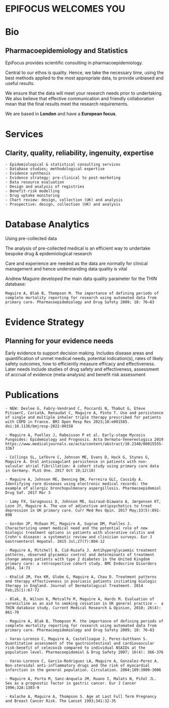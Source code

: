 # EPIFOCUS WELCOMES YOU

# Bio
## Pharmacoepidemiology and Statistics

EpiFocus provides scientific consulting in pharmacoepidemiology.

Central to our ethos is quality. Hence, we take the necessary time, using the best methods applied to the most appropriate data, to provide unbiased and useful results.

We ensure that the data will meet your research needs prior to undertaking. We also believe that effective communication and friendly collaboration mean that the final results meet the research requirements.

We are based in **London** and have a **European focus**. 

# Services
## Clarity, quality, reliability, ingenuity, expertise

	- Epidemiological & statistical consulting services
	- Database studies; methodological expertise
	- Evidence synthesis
	- Evidence strategy: pre-clinical to post-marketing
	- Data resource evaluation
	- Design and analysis of registries
	- Benefit-risk modelling
	- Drug uptake monitoring
	- Chart review: design, collection (UK) and analysis
	- Prospective: design, collection (UK) and analysis

# Database Analytics
Using pre-collected data

The analysis of pre-collected medical is an efficient way to undertake bespoke drug & epidemiological research

Care and experience are needed as the data are normally for clinical management and hence understanding data quality is vital

Andrew Maguire developed the main data quality parameter for the THIN database: 

`Maguire A, Blak B, Thompson M. The importance of defining periods of complete mortality reporting for research using automated data from primary care. Pharmacoepidemiology and Drug Safety 2009; 18: 76–83`

# Evidence Strategy
## Planning for your evidence needs
Early evidence to support decision making. Includes disease areas and quantification of unmet medical needs, potential indication(s), rates of likely safety outcomes, how to efficiently measure efficacy and effectiveness. Later needs include studies of drug safety and effectiveness, assessment of accrual of evidence (meta-analysis) and benefit risk assessment

# Publications
	- NEW: Deslee G, Fabry-Vendrand C, Poccardi N, Thabut G, Eteve PitsaerC, CoriatA, Renaudat C, Maguire A, Pinto T. Use and persistence of single and multiple inhaler triple therapy prescribed for patients with COPD in France. BMJ Open Resp Res 2023;10:e001585. doi:10.1136/bmjresp-2022-00158

	- Maguire A, Puelles J, Raboisson P et al. Early-stage Mycosis Fungoides: Epidemiology and Prognosis. Acta Dermato-Venereologica 2019  https://www.medicaljournals.se/acta/content/abstract/10.2340/00015555-3367

	- Collings SL, Lefèvre C, Johnson ME, Evans D, Hack G, Stynes G, Maguire A. Oral anticoagulant persistence in patients with non-valvular atrial fibrillation: A cohort study using primary care data in Germany. PLoS One. 2017 Oct 10;12(10)

	- Maguire A, Johnson ME, Denning DW, Ferreira GLC, Cassidy A. Identifying rare diseases using electronic medical records: the example of allergic bronchopulmonary aspergillosis. Pharmacoepidemiol Drug Saf. 2017 Mar 3

	- Lamy FX, Saragoussi D, Johnson ME, Guiraud-Diawara A, Jørgensen KT, Loze JY, Maguire A. The use of adjunctive antipsychotics to treat depression in UK primary care. Curr Med Res Opin. 2017 May;33(5):891-898

	- Gordon JP, McEwan PC, Maguire A, Sugrue DM, Puelles J. Characterizing unmet medical need and the potential role of new biologic treatment options in patients with ulcerative colitis and Crohn's disease: a systematic review and clinician surveys. Eur J Gastroenterol Hepatol. 2015 Jul;27(7):804-12

	- Maguire A, Mitchell B, Cid-Ruzafa J. Antihyperglycaemic treatment patterns, observed glycaemic control and determinants of treatment change among patients with type 2 diabetes in the United Kingdom primary care: a retrospective cohort study. BMC Endocrine Disorders 2014, 14:73

	- Khalid JM, Fox KM, Globe G, Maguire A, Chau D. Treatment patterns and therapy effectiveness in psoriasis patients initiating biologic therapy in England. Journal of Dermatological Treatment. 2014 Feb;25(1):67-72

	- Blak, B, Wilson K, Metcalfe M, Maguire A, Hards M. Evaluation of varenicline as an aid to smoking cessation in UK general practice –  a THIN database study. Current Medical Research & Opinion, 2010; 26(4): 861-70

	- Maguire A, Blak B, Thompson M. the importance of defining periods of complete mortality reporting for research using automated data from primary care. Pharmacoepidemiology and Drug Safety 2009; 18: 76–83

	- Varas-Lorenzo C, Maguire A, Castellsague J, Perez-Gutthann S. Quantitative assessment of the gastrointestinal and cardiovascular risk-benefit of celecoxib compared to individual NSAIDs at the population level. Pharmacoepidemiol & Drug Safety 2007; 16(4): 366-376

	- Varas-Lorenzo C, Garcia-Rodriguez LA, Maguire A, Gonzalez-Perez A. Non-steroidal anti-inflammatory drugs and the risk of myocardial infarction in the general population. Circulation. 2004;109:3000-3006

	- Maguire A, Porta M, Sanz-Anquela JM, Ruano I, Malats N, Piñol JL. Sex as a prognostic factor in gastric cancer. Eur J Cancer 1996;32A:1303-9

	- Kalache A, Maguire A, Thompson S. Age at Last Full Term Pregnancy and Breast Cancer Risk. The Lancet 1993;341:32-35


